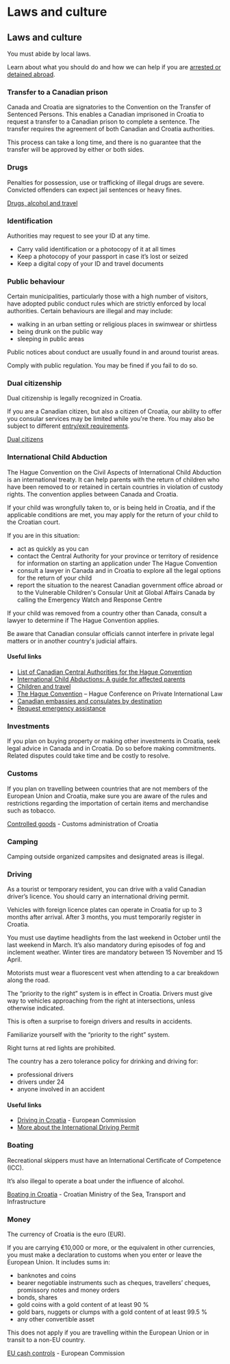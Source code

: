 # Laws and culture

## Laws and culture

You must abide by local laws.

Learn about what you should do and how we can help if you are [arrested or detained abroad](http://travel.gc.ca/assistance/emergency-info/arrest-detention).

### Transfer to a Canadian prison

Canada and Croatia are signatories to the Convention on the Transfer of Sentenced Persons. This enables a Canadian imprisoned in Croatia to request a transfer to a Canadian prison to complete a sentence. The transfer requires the agreement of both Canadian and Croatia authorities.

This process can take a long time, and there is no guarantee that the transfer will be approved by either or both sides.

### Drugs

Penalties for possession, use or trafficking of illegal drugs are severe. Convicted offenders can expect jail sentences or heavy fines.

[Drugs, alcohol and travel](https://travel.gc.ca/travelling/health-safety/drugs)

### Identification

Authorities may request to see your ID at any time.

* Carry valid identification or a photocopy of it at all times
* Keep a photocopy of your passport in case it’s lost or seized
* Keep a digital copy of your ID and travel documents

### Public behaviour

Certain municipalities, particularly those with a high number of visitors, have adopted public conduct rules which are strictly enforced by local authorities. Certain behaviours are illegal and may include:

* walking in an urban setting or religious places in swimwear or shirtless
* being drunk on the public way
* sleeping in public areas

Public notices about conduct are usually found in and around tourist areas.

Comply with public regulation. You may be fined if you fail to do so.

### Dual citizenship

Dual citizenship is legally recognized in Croatia.

If you are a Canadian citizen, but also a citizen of Croatia, our ability to offer you consular services may be limited while you're there. You may also be subject to different [entry/exit requirements](#entryexit).

[Dual citizens](http://travel.gc.ca/travelling/documents/dual-citizenship)

### International Child Abduction

The Hague Convention on the Civil Aspects of International Child Abduction is an international treaty. It can help parents with the return of children who have been removed to or retained in certain countries in violation of custody rights. The convention applies between Canada and Croatia.

If your child was wrongfully taken to, or is being held in Croatia, and if the applicable conditions are met, you may apply for the return of your child to the Croatian court.

If you are in this situation:

* act as quickly as you can
* contact the Central Authority for your province or territory of residence for information on starting an application under The Hague Convention
* consult a lawyer in Canada and in Croatia to explore all the legal options for the return of your child
* report the situation to the nearest Canadian government office abroad or to the Vulnerable Children's Consular Unit at Global Affairs Canada by calling the Emergency Watch and Response Centre

If your child was removed from a country other than Canada, consult a lawyer to determine if The Hague Convention applies.

Be aware that Canadian consular officials cannot interfere in private legal matters or in another country's judicial affairs.

#### Useful links

* [List of Canadian Central Authorities for the Hague Convention](https://www.hcch.net/en/states/authorities/details3/?aid=75)
* [International Child Abductions: A guide for affected parents](https://travel.gc.ca/travelling/publications/international-child-abductions)
* [Children and travel](https://travel.gc.ca/travelling/children)
* [The Hague Convention](https://www.hcch.net/en/instruments/conventions/full-text/?cid=24) – Hague Conference on Private International Law
* [Canadian embassies and consulates by destination](https://travel.gc.ca/assistance/embassies-consulates)
* [Request emergency assistance](https://travel.gc.ca/assistance/emergency-assistance?_ga)

### Investments

If you plan on buying property or making other investments in Croatia, seek legal advice in Canada and in Croatia. Do so before making commitments. Related disputes could take time and be costly to resolve.

### Customs

If you plan on travelling between countries that are not members of the European Union and Croatia, make sure you are aware of the rules and restrictions regarding the importation of certain items and merchandise such as tobacco.

[Controlled goods](https://carina.gov.hr/featured/information-for-passengers-natural-persons/6706) - Customs administration of Croatia

### Camping

Camping outside organized campsites and designated areas is illegal.

### Driving

As a tourist or temporary resident, you can drive with a valid Canadian driver’s licence. You should carry an international driving permit.

Vehicles with foreign licence plates can operate in Croatia for up to 3 months after arrival. After 3 months, you must temporarily register in Croatia.

You must use daytime headlights from the last weekend in October until the last weekend in March. It’s also mandatory during episodes of fog and inclement weather. Winter tires are mandatory between 15 November and 15 April.

Motorists must wear a fluorescent vest when attending to a car breakdown along the road.

The “priority to the right” system is in effect in Croatia. Drivers must give way to vehicles approaching from the right at intersections, unless otherwise indicated.

This is often a surprise to foreign drivers and results in accidents.

Familiarize yourself with the “priority to the right” system.

Right turns at red lights are prohibited.

The country has a zero tolerance policy for drinking and driving for:

* professional drivers
* drivers under 24
* anyone involved in an accident

#### Useful links

* [Driving in Croatia](https://ec.europa.eu/transport/road_safety/going_abroad/croatia/index_en.htm) - European Commission
* [More about the International Driving Permit](https://travel.gc.ca/travelling/documents/international-driving-permit)

### Boating

Recreational skippers must have an International Certificate of Competence (ICC).

It’s also illegal to operate a boat under the influence of alcohol.

[Boating in Croatia](https://mmpi.gov.hr/sea/nautics/8462) - Croatian Ministry of the Sea, Transport and Infrastructure

### Money

The currency of Croatia is the euro (EUR).

If you are carrying €10,000 or more, or the equivalent in other currencies, you must make a declaration to customs when you enter or leave the European Union. It includes sums in:

* banknotes and coins
* bearer negotiable instruments such as cheques, travellers’ cheques, promissory notes and money orders
* bonds, shares
* gold coins with a gold content of at least 90 %
* gold bars, nuggets or clumps with a gold content of at least 99.5 %
* any other convertible asset

This does not apply if you are travelling within the European Union or in transit to a non-EU country.

[EU cash controls](https://ec.europa.eu/taxation_customs/business/customs-controls/eu-cash-controls_en) - European Commission
